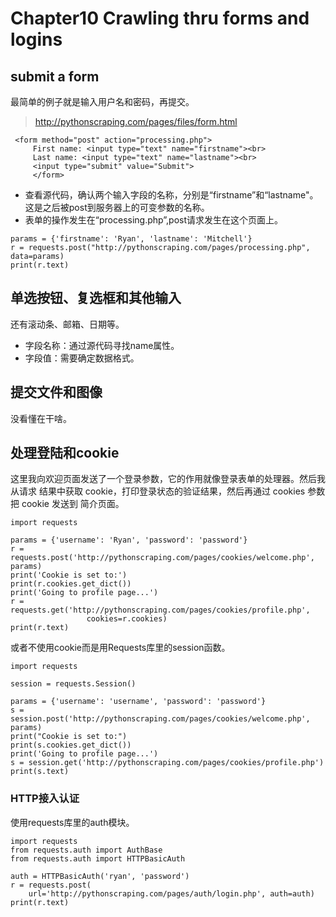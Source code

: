 # Chapter10 Crawling thru forms and logins
## submit a form
最简单的例子就是输入用户名和密码，再提交。
> http://pythonscraping.com/pages/files/form.html
```
 <form method="post" action="processing.php">
     First name: <input type="text" name="firstname"><br>
     Last name: <input type="text" name="lastname"><br>
     <input type="submit" value="Submit">
     </form>
```
- 查看源代码，确认两个输入字段的名称，分别是“firstname”和“lastname"。这是之后被post到服务器上的可变参数的名称。
- 表单的操作发生在“processing.php”,post请求发生在这个页面上。
```
params = {'firstname': 'Ryan', 'lastname': 'Mitchell'}
r = requests.post("http://pythonscraping.com/pages/processing.php", data=params)
print(r.text)
```
## 单选按钮、复选框和其他输入
还有滚动条、邮箱、日期等。
- 字段名称：通过源代码寻找name属性。
- 字段值：需要确定数据格式。

## 提交文件和图像
没看懂在干啥。

## 处理登陆和cookie
这里我向欢迎页面发送了一个登录参数，它的作用就像登录表单的处理器。然后我从请求 结果中获取 cookie，打印登录状态的验证结果，然后再通过 cookies 参数把 cookie 发送到 简介页面。
```
import requests

params = {'username': 'Ryan', 'password': 'password'}
r = requests.post('http://pythonscraping.com/pages/cookies/welcome.php', params)
print('Cookie is set to:')
print(r.cookies.get_dict())
print('Going to profile page...')
r = requests.get('http://pythonscraping.com/pages/cookies/profile.php', 
                 cookies=r.cookies)
print(r.text)
```
或者不使用cookie而是用Requests库里的session函数。
```
import requests

session = requests.Session()

params = {'username': 'username', 'password': 'password'}
s = session.post('http://pythonscraping.com/pages/cookies/welcome.php', params)
print("Cookie is set to:")
print(s.cookies.get_dict())
print('Going to profile page...')
s = session.get('http://pythonscraping.com/pages/cookies/profile.php')
print(s.text)
```
### HTTP接入认证
使用requests库里的auth模块。
```
import requests
from requests.auth import AuthBase
from requests.auth import HTTPBasicAuth

auth = HTTPBasicAuth('ryan', 'password')
r = requests.post(
    url='http://pythonscraping.com/pages/auth/login.php', auth=auth)
print(r.text)
```